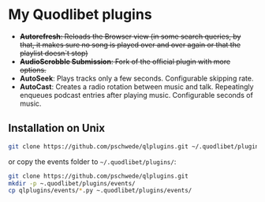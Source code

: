 # My Quodlibet plugins

* ~~__Autorefresh__: Reloads the Browser view (in some search queries, by that,
  it makes sure no song is played over and over again or that the playlist
  doesn`t stop)~~
* ~~__AudioScrobble Submission__: Fork of the official plugin with more
  options.~~
* __AutoSeek__: Plays tracks only a few seconds. Configurable skipping rate.
* __AutoCast__: Creates a radio rotation between music and talk. Repeatingly
  enqueues podcast entries after playing music. Configurable seconds of music.


## Installation on Unix

```bash
git clone https://github.com/pschwede/qlplugins.git ~/.quodlibet/plugins/
```

or copy the events folder to `~/.quodlibet/plugins/`:

```bash
git clone https://github.com/pschwede/qlplugins.git
mkdir -p ~.quodlibet/plugins/events/
cp qlplugins/events/*.py ~.quodlibet/plugins/events/
```
